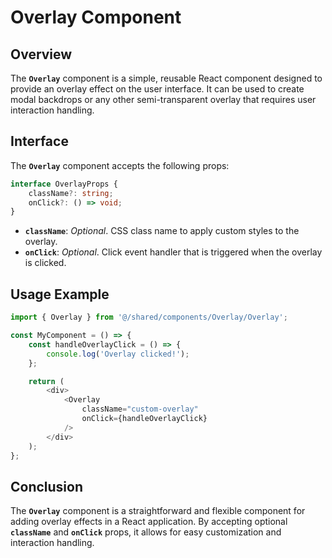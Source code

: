 # Overlay Component 
##  Overview
The **`Overlay`** component is a simple, reusable React component designed to provide an overlay effect on the user interface. It can be used to create modal backdrops or any other semi-transparent overlay that requires user interaction handling.

## Interface
The **`Overlay`** component accepts the following props:

```typescript
interface OverlayProps {
    className?: string;
    onClick?: () => void;
}
```
- **`className`**: _Optional_. CSS class name to apply custom styles to the overlay.
- **`onClick`**: _Optional_. Click event handler that is triggered when the overlay is clicked.


## Usage Example 
```typescript
import { Overlay } from '@/shared/components/Overlay/Overlay';

const MyComponent = () => {
    const handleOverlayClick = () => {
        console.log('Overlay clicked!');
    };

    return (
        <div>
            <Overlay 
                className="custom-overlay" 
                onClick={handleOverlayClick} 
            />
        </div>
    );
};
```
## Conclusion
The **`Overlay`** component is a straightforward and flexible component for adding overlay effects in a React application. By accepting optional **`className`** and **`onClick`** props, it allows for easy customization and interaction handling.
